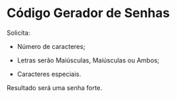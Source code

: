 # Código Gerador de Senhas

Solicita:

- Número de caracteres;

- Letras serão Maiúsculas, Maiúsculas ou Ambos;

- Caracteres especiais.

Resultado será uma senha forte.
